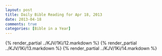 ```yaml
---
layout: post
title: Daily Bible Reading for Apr 18, 2013
date: 2013-04-18
comments: true
categories: [Bible in a Year]
---
```

{% render_partial ../KJV/1Ki/12.markdown %}
{% render_partial ../KJV/1Ki/13.markdown %}
{% render_partial ../KJV/1Ki/14.markdown %}
